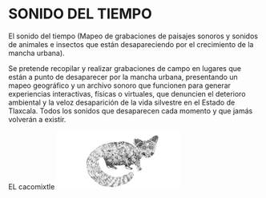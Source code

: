 # SONIDO DEL TIEMPO
El sonido del tiempo (Mapeo de grabaciones de paisajes sonoros y sonidos de animales e insectos que están desapareciendo por el crecimiento de la mancha urbana).

Se pretende recopilar y realizar grabaciones de campo en lugares que están a punto de desaparecer por la mancha urbana, presentando un mapeo geográfico y un archivo sonoro que funcionen para generar experiencias interactivas, físicas o virtuales, que denuncien el deterioro ambiental y la veloz desaparición de la vida silvestre en el Estado de Tlaxcala. Todos los sonidos que desaparecen cada momento y que jamás volverán a existir.

EL cacomixtle 
![Image text](https://github.com/JavGt/SWSDT/blob/main/build/img/leyenda1/cacomix1.png)